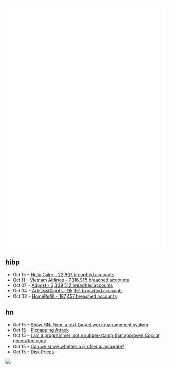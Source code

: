 ![Metrics](https://raw.githubusercontent.com/phixion/phixion/master/metrics.svg)

## hibp

<!--
for https://github.com/phixion/phixion/blob/main/.github/workflows/feeds.yml
-->
<!--START_SECTION:haveibeenpwnd-->
- Oct 15 - [Hello Cake - 22,907 breached accounts](https://haveibeenpwned.com/Breach/HelloCake)
- Oct 11 - [Vietnam Airlines - 7,316,915 breached accounts](https://haveibeenpwned.com/Breach/VietnamAirlines)
- Oct 07 - [Adpost - 3,339,512 breached accounts](https://haveibeenpwned.com/Breach/Adpost)
- Oct 04 - [Artists&Clients - 95,351 breached accounts](https://haveibeenpwned.com/Breach/ArtistsNClients)
- Oct 03 - [HomeRefill - 187,457 breached accounts](https://haveibeenpwned.com/Breach/HomeRefill)
<!--END_SECTION:haveibeenpwnd-->

## hn

<!--
for https://github.com/phixion/phixion/blob/main/.github/workflows/feeds.yml
-->
<!--START_SECTION:hn-->
- Oct 15 - [Show HN: Firm, a text-based work management system](https://github.com/42futures/firm)
- Oct 15 - [Pixnapping Attack](https://www.pixnapping.com/)
- Oct 15 - [I am a programmer, not a rubber-stamp that approves Copilot generated code](https://prahladyeri.github.io/blog/2025/10/i-am-a-programmer.html)
- Oct 15 - [Can we know whether a profiler is accurate?](https://stefan-marr.de/2025/10/can-we-know-whether-a-profiler-is-accurate/)
- Oct 15 - [Disk Prices](https://diskprices.com/?locale=us)
<!--END_SECTION:hn-->

<!--
for https://yhype.me
-->
![](https://hit.yhype.me/github/profile?user_id=13013670)
